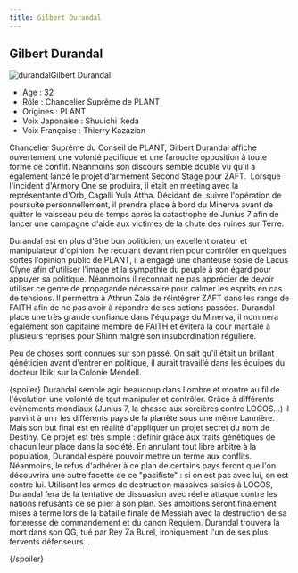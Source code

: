 ```yaml
---
title: Gilbert Durandal
---
```


Gilbert Durandal
----------------

![durandal](/images/stories/saga/gundamseeddestiny/persos/zaft/durandal.jpg)Gilbert Durandal  
  
- Age : 32  
- Rôle : Chancelier Suprême de PLANT  
- Origines : PLANT  
- Voix Japonaise : Shuuichi Ikeda  
- Voix Française : Thierry Kazazian


Chancelier Suprême du Conseil de PLANT, Gilbert Durandal affiche ouvertement une volonté pacifique et une farouche opposition à toute forme de conflit. Néanmoins son discours semble double vu qu'il a également lancé le projet d'armement Second Stage pour ZAFT.  Lorsque l'incident d'Armory One se produira, il était en meeting avec la représentante d'Orb, Cagalli Yula Attha. Décidant de  suivre l'opération de poursuite personnellement, il prendra place à bord du Minerva avant de quitter le vaisseau peu de temps après la catastrophe de Junius 7 afin de lancer une campagne d'aide aux victimes de la chute des ruines sur Terre.


Durandal est en plus d'être bon politicien, un excellent orateur et manipulateur d'opinion. Ne reculant devant rien pour contrôler en quelques sortes l'opinion public de PLANT, il a engagé une chanteuse sosie de Lacus Clyne afin d'utiliser l'image et la sympathie du peuple à son égard pour appuyer sa politique. Néanmoins il reconnait ne pas apprécier de devoir utiliser ce genre de propagande nécessaire pour calmer les esprits en cas de tensions. Il permettra à Athrun Zala de réintégrer ZAFT dans les rangs de FAITH afin de ne pas avoir à répondre de ses actions passées. Durandal place une très grande confiance dans l'équipage du Minerva, il nommera également son capitaine membre de FAITH et évitera la cour martiale à plusieurs reprises pour Shinn malgré son insubordination régulière.


Peu de choses sont connues sur son passé. On sait qu'il était un brillant généticien avant d'entrer en politique, il aurait travaillé dans les équipes du docteur Ibiki sur la Colonie Mendell.


{spoiler}
Durandal semble agir beaucoup dans l'ombre et montre au fil de l'évolution une volonté de tout manipuler et contrôler. Grâce à différents évènements mondiaux (Junius 7, la chasse aux sorcières contre LOGOS...) il parvint à unir les différents pays de la planète sous une même bannière. Mais son but final est en réalité d'appliquer un projet secret du nom de Destiny. Ce projet est très simple : définir grâce aux traits génétiques de chacun leur place dans la société. En annulant tout libre arbitre à la population, Durandal espère pouvoir mettre un terme aux conflits. Néanmoins, le refus d'adhérer à ce plan de certains pays feront que l'on découvrira une autre facette de ce "pacifiste" : si on est pas avec lui, on est contre lui. Utilisant les armes de destruction massives saisies à LOGOS, Durandal fera de la tentative de dissuasion avec réelle attaque contre les nations refusants de se plier à son plan. Ses ambitions seront finalement mises à terme lors de la bataille finale de Messiah avec la destruction de sa forteresse de commandement et du canon Requiem. Durandal trouvera la mort dans son QG, tué par Rey Za Burel, ironiquement l'un de ses plus fervents défenseurs...


{/spoiler}